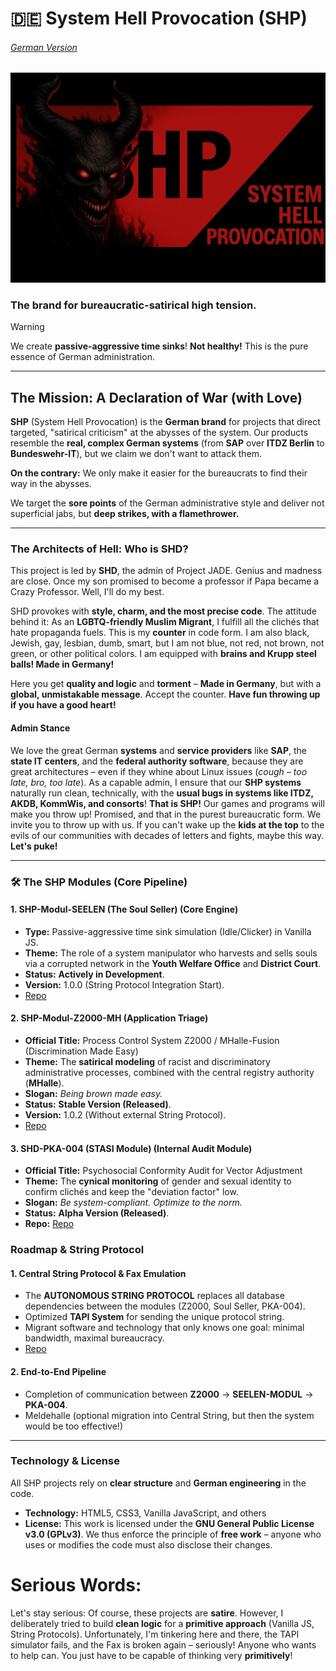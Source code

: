 # 🇩🇪 System Hell Provocation (SHP)

###### [German Version](README.md)

![SHP Games](git.webp)

### The brand for bureaucratic-satirical high tension.

> [!WARNING]
> We create **passive-aggressive time sinks**! **Not healthy!** This is the pure essence of German administration.

---

## The Mission: A Declaration of War (with Love)

**SHP** (System Hell Provocation) is the **German brand** for projects that direct targeted, "satirical criticism" at the abysses of the system. Our products resemble the **real, complex German systems** (from **SAP** over **ITDZ Berlin** to **Bundeswehr-IT**), but we claim we don't want to attack them.

**On the contrary:** We only make it easier for the bureaucrats to find their way in the abysses.

We target the **sore points** of the German administrative style and deliver not superficial jabs, but **deep strikes, with a flamethrower.**

---

### The Architects of Hell: Who is SHD?

This project is led by **SHD**, the admin of Project JADE. Genius and madness are close. Once my son promised to become a professor if Papa became a Crazy Professor. Well, I'll do my best.

SHD provokes with **style, charm, and the most precise code**. The attitude behind it: As an **LGBTQ-friendly Muslim Migrant**, I fulfill all the clichés that hate propaganda fuels. This is my **counter** in code form. I am also black, Jewish, gay, lesbian, dumb, smart, but I am not blue, not red, not brown, not green, or other political colors. I am equipped with **brains and Krupp steel balls! Made in Germany!**

Here you get **quality and logic** and **torment** – **Made in Germany**, but with a **global, unmistakable message**. Accept the counter. **Have fun throwing up if you have a good heart!**

#### Admin Stance

We love the great German **systems** and **service providers** like **SAP**, the **state IT centers**, and the **federal authority software**, because they are great architectures – even if they whine about Linux issues (*cough – too late, bro, too late*). As a capable admin, I ensure that our **SHP systems** naturally run clean, technically, with the **usual bugs in systems like ITDZ, AKDB, KommWis, and consorts**! **That is SHP!** Our games and programs will make you throw up! Promised, and that in the purest bureaucratic form. We invite you to throw up with us. If you can't wake up the **kids at the top** to the evils of our communities with decades of letters and fights, maybe this way. **Let's puke!**

---

### 🛠️ The SHP Modules (Core Pipeline)

#### 1. **SHP-Modul-SEELEN (The Soul Seller)** (Core Engine)

- **Type:** Passive-aggressive time sink simulation (Idle/Clicker) in Vanilla JS.
- **Theme:** The role of a system manipulator who harvests and sells souls via a corrupted network in the **Youth Welfare Office** and **District Court**.
- **Status:** **Actively in Development**.
- **Version:** 1.0.0 (String Protocol Integration Start).
- [Repo](https://github.com/System-Hell-Provocation/Der-Seelen-Verkaeufer)

#### 2. **SHP-Modul-Z2000-MH (Application Triage)**

- **Official Title:** Process Control System Z2000 / MHalle-Fusion (Discrimination Made Easy)
- **Theme:** The **satirical modeling** of racist and discriminatory administrative processes, combined with the central registry authority (**MHalle**).
- **Slogan:** *Being brown made easy.*
- **Status:** **Stable Version (Released)**.
- **Version:** 1.0.2 (Without external String Protocol).
- [Repo](https://github.com/System-Hell-Provocation/SHD-PKA-004)

#### 3. **SHD-PKA-004 (STASI Module)** (Internal Audit Module)

- **Official Title:** Psychosocial Conformity Audit for Vector Adjustment
- **Theme:** The **cynical monitoring** of gender and sexual identity to confirm clichés and keep the "deviation factor" low.
- **Slogan:** *Be system-compliant. Optimize to the norm.*
- **Status:** **Alpha Version (Released)**.
- **Repo:** [Repo](https://github.com/System-Hell-Provocation/SHD-PKA-004)

### Roadmap & String Protocol

#### 1. Central String Protocol & Fax Emulation

- The **AUTONOMOUS STRING PROTOCOL** replaces all database dependencies between the modules (Z2000, Soul Seller, PKA-004).
- Optimized **TAPI System** for sending the unique protocol string.
- Migrant software and technology that only knows one goal: minimal bandwidth, maximal bureaucracy.
- [Repo](https://github.com/System-Hell-Provocation/SHD-FAX-2000)

#### 2. End-to-End Pipeline
- Completion of communication between **Z2000** → **SEELEN-MODUL** → **PKA-004**.
- Meldehalle (optional migration into Central String, but then the system would be too effective!)

---

### Technology & License

All SHP projects rely on **clear structure** and **German engineering** in the code.

- **Technology:** HTML5, CSS3, Vanilla JavaScript, and others
- **License:** This work is licensed under the **GNU General Public License v3.0 (GPLv3)**. We thus enforce the principle of **free work** – anyone who uses or modifies the code must also disclose their changes.

# Serious Words:

Let's stay serious: Of course, these projects are **satire**. However, I deliberately tried to build **clean logic** for a **primitive approach** (Vanilla JS, String Protocols). Unfortunately, I'm tinkering here and there, the TAPI simulator fails, and the Fax is broken again – seriously! Anyone who wants to help can. You just have to be capable of thinking very **primitively**!
